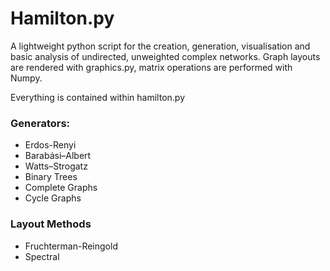 # Hamilton.py

A lightweight python script for the creation, generation, visualisation and basic analysis of undirected, unweighted complex networks. Graph layouts are rendered with graphics.py, matrix operations are performed with Numpy. 

Everything is contained within hamilton.py

### Generators:

- Erdos-Renyi
- Barabási–Albert
- Watts–Strogatz 
- Binary Trees
- Complete Graphs
- Cycle Graphs

### Layout Methods

- Fruchterman-Reingold
- Spectral